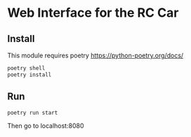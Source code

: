 
# Web Interface for the RC Car

## Install
This module requires poetry https://python-poetry.org/docs/

```bash
poetry shell
poetry install
```

## Run
```bash
poetry run start
```

Then go to localhost:8080

